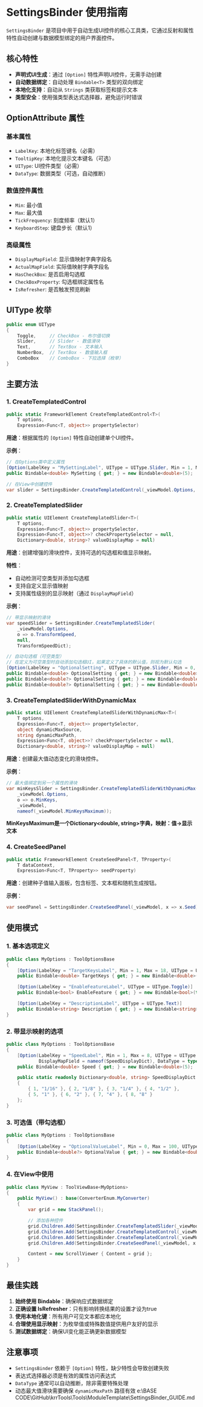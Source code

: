 # SettingsBinder 使用指南

`SettingsBinder` 是项目中用于自动生成UI控件的核心工具类，它通过反射和属性特性自动创建与数据模型绑定的用户界面控件。

## 核心特性

- **声明式UI生成**：通过 `[Option]` 特性声明UI控件，无需手动创建
- **自动数据绑定**：自动处理 `Bindable<T>` 类型的双向绑定
- **本地化支持**：自动从 `Strings` 类获取标签和提示文本
- **类型安全**：使用强类型表达式选择器，避免运行时错误

## OptionAttribute 属性

### 基本属性
- `LabelKey`: 本地化标签键名（必需）
- `TooltipKey`: 本地化提示文本键名（可选）
- `UIType`: UI控件类型（必需）
- `DataType`: 数据类型（可选，自动推断）

### 数值控件属性
- `Min`: 最小值
- `Max`: 最大值
- `TickFrequency`: 刻度频率（默认1）
- `KeyboardStep`: 键盘步长（默认1）

### 高级属性
- `DisplayMapField`: 显示值映射字典字段名
- `ActualMapField`: 实际值映射字典字段名
- `HasCheckBox`: 是否启用勾选框
- `CheckBoxProperty`: 勾选框绑定属性名
- `IsRefresher`: 是否触发预览刷新

## UIType 枚举

```csharp
public enum UIType
{
    Toggle,     // CheckBox - 布尔值切换
    Slider,     // Slider - 数值滑块
    Text,       // TextBox - 文本输入
    NumberBox,  // TextBox - 数值输入框
    ComboBox    // ComboBox - 下拉选择（枚举）
}
```

## 主要方法

### 1. CreateTemplatedControl

```csharp
public static FrameworkElement CreateTemplatedControl<T>(
    T options,
    Expression<Func<T, object>> propertySelector)
```

**用途**：根据属性的 `[Option]` 特性自动创建单个UI控件。

**示例**：
```csharp
// 在Options类中定义属性
[Option(LabelKey = "MySettingLabel", UIType = UIType.Slider, Min = 1, Max = 10)]
public Bindable<double> MySetting { get; } = new Bindable<double>(5);

// 在View中创建控件
var slider = SettingsBinder.CreateTemplatedControl(_viewModel.Options, o => o.MySetting);
```

### 2. CreateTemplatedSlider

```csharp
public static UIElement CreateTemplatedSlider<T>(
    T options,
    Expression<Func<T, object>> propertySelector,
    Expression<Func<T, object>>? checkPropertySelector = null,
    Dictionary<double, string>? valueDisplayMap = null)
```

**用途**：创建增强的滑块控件，支持可选的勾选框和值显示映射。

**特性**：
- 自动检测可空类型并添加勾选框
- 支持自定义显示值映射
- 支持属性级别的显示映射（通过 `DisplayMapField`）

**示例**：
```csharp
// 带显示映射的滑块
var speedSlider = SettingsBinder.CreateTemplatedSlider(
    _viewModel.Options,
    o => o.TransformSpeed,
    null,
    TransformSpeedDict);

// 自动勾选框（可空类型）
// 在定义为可空类型时自动添加勾选框UI，如果定义了具体的默认值，则视为默认勾选
[Option(LabelKey = "OptionalSetting", UIType = UIType.Slider, Min = 0, Max = 100)]
public Bindable<double> OptionalSetting { get; } = new Bindable<double>(); // 无勾选框
public Bindable<double?> OptionalSetting { get; } = new Bindable<double?>(); // 有勾选框，默认不勾选
public Bindable<double?> OptionalSetting { get; } = new Bindable<double?>(0); // 有勾选框，默认勾选
```

### 3. CreateTemplatedSliderWithDynamicMax

```csharp
public static UIElement CreateTemplatedSliderWithDynamicMax<T>(
    T options,
    Expression<Func<T, object>> propertySelector,
    object dynamicMaxSource,
    string dynamicMaxPath,
    Expression<Func<T, object>>? checkPropertySelector = null,
    Dictionary<double, string>? valueDisplayMap = null)
```

**用途**：创建最大值动态变化的滑块控件。

**示例**：
```csharp
// 最大值绑定到另一个属性的滑块
var minKeysSlider = SettingsBinder.CreateTemplatedSliderWithDynamicMax(
    _viewModel.Options,
    o => o.MinKeys,
    _viewModel,
    nameof(_viewModel.MinKeysMaximum));
```
**MinKeysMaximum是一个Dictionary<double, string>字典，映射：值→显示文本**

### 4. CreateSeedPanel

```csharp
public static FrameworkElement CreateSeedPanel<T, TProperty>(
    T dataContext,
    Expression<Func<T, TProperty>> seedProperty)
```

**用途**：创建种子值输入面板，包含标签、文本框和随机生成按钮。

**示例**：
```csharp
var seedPanel = SettingsBinder.CreateSeedPanel(_viewModel, x => x.Seed);
```

## 使用模式

### 1. 基本选项定义

```csharp
public class MyOptions : ToolOptionsBase
{
    [Option(LabelKey = "TargetKeysLabel", Min = 1, Max = 18, UIType = UIType.Slider, DataType = typeof(double), IsRefresher = true)]
    public Bindable<double> TargetKeys { get; } = new Bindable<double>(10);

    [Option(LabelKey = "EnableFeatureLabel", UIType = UIType.Toggle)]
    public Bindable<bool> EnableFeature { get; } = new Bindable<bool>(true);

    [Option(LabelKey = "DescriptionLabel", UIType = UIType.Text)]
    public Bindable<string> Description { get; } = new Bindable<string>("Default");
}
```

### 2. 带显示映射的选项

```csharp
public class MyOptions : ToolOptionsBase
{
    [Option(LabelKey = "SpeedLabel", Min = 1, Max = 8, UIType = UIType.Slider,
            DisplayMapField = nameof(SpeedDisplayDict), DataType = typeof(double), IsRefresher = true)]
    public Bindable<double> Speed { get; } = new Bindable<double>(5);

    public static readonly Dictionary<double, string> SpeedDisplayDict = new()
    {
        { 1, "1/16" }, { 2, "1/8" }, { 3, "1/4" }, { 4, "1/2" },
        { 5, "1" }, { 6, "2" }, { 7, "4" }, { 8, "8" }
    };
}
```

### 3. 可选值（带勾选框）

```csharp
public class MyOptions : ToolOptionsBase
{
    [Option(LabelKey = "OptionalValueLabel", Min = 0, Max = 100, UIType = UIType.Slider)]
    public Bindable<double?> OptionalValue { get; } = new Bindable<double?>(null);
}
```

### 4. 在View中使用

```csharp
public class MyView : ToolViewBase<MyOptions>
{
    public MyView() : base(ConverterEnum.MyConverter)
    {
        var grid = new StackPanel();

        // 添加各种控件
        grid.Children.Add(SettingsBinder.CreateTemplatedSlider(_viewModel.Options, o => o.TargetKeys));
        grid.Children.Add(SettingsBinder.CreateTemplatedControl(_viewModel.Options, o => o.EnableFeature));
        grid.Children.Add(SettingsBinder.CreateTemplatedControl(_viewModel.Options, o => o.Description));
        grid.Children.Add(SettingsBinder.CreateSeedPanel(_viewModel, x => x.Seed));

        Content = new ScrollViewer { Content = grid };
    }
}
```

## 最佳实践

1. **始终使用 Bindable<T>**：确保响应式数据绑定
2. **正确设置 IsRefresher**：只有影响转换结果的设置才设为true
3. **使用本地化键**：所有用户可见文本都应本地化
4. **合理使用显示映射**：为枚举值或特殊数值提供用户友好的显示
5. **测试数据绑定**：确保UI变化能正确更新数据模型

## 注意事项

- `SettingsBinder` 依赖于 `[Option]` 特性，缺少特性会导致创建失败
- 表达式选择器必须是有效的属性访问表达式
- `DataType` 通常可以自动推断，除非需要特殊处理
- 动态最大值滑块需要确保 `dynamicMaxPath` 路径有效</content>
<parameter name="filePath">e:\BASE CODE\GitHub\krrTools\Tools\ModuleTemplate\SettingsBinder_GUIDE.md
